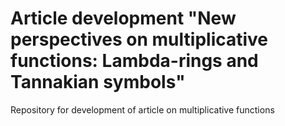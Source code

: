 # Article development "New perspectives on multiplicative functions: Lambda-rings and Tannakian symbols"
Repository for development of article on multiplicative functions
